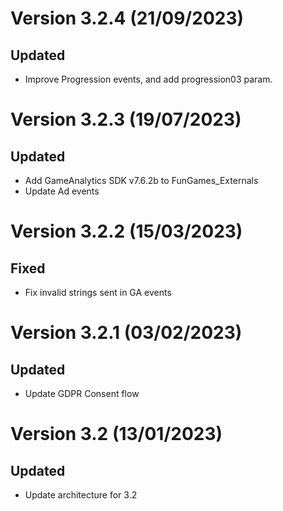 # Version 3.2.4 (21/09/2023)

## Updated

* Improve Progression events, and add progression03 param.

# Version 3.2.3 (19/07/2023)

## Updated

* Add GameAnalytics SDK v7.6.2b to FunGames_Externals
* Update Ad events

# Version 3.2.2 (15/03/2023)

## Fixed

* Fix invalid strings sent in GA events

# Version 3.2.1 (03/02/2023)

## Updated

* Update GDPR Consent flow

# Version 3.2 (13/01/2023)

## Updated

* Update architecture for 3.2
